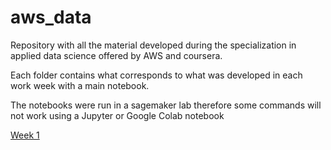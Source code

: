 # aws_data

Repository with all the material developed during the specialization in applied data science offered by AWS and coursera.

Each folder contains what corresponds to what was developed in each work week with a main notebook.

The notebooks were run in a sagemaker lab therefore some commands will not work using a Jupyter or Google Colab notebook

[Week 1](https://github.com/esjerome/aws_data/blob/main/week_1/C1_W1_Assignment.ipynb)
